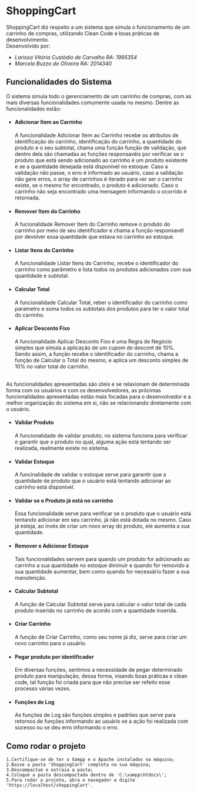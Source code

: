 # ShoppingCart
ShoppingCart diz respeito a um sistema que simula o funcionamento de um carrinho de compras, utilizando Clean Code e boas práticas de desenvolvimento.  
Desenvolvido por:
- *Larissa Vitória Custódio de Carvalho RA: 1995354*
- *Marcela Buzzo de Oliveira RA: 2014340*

## Funcionalidades do Sistema
O sistema simula todo o gerenciamento de um carrinho de compras, com as mais diversas funcionalidades comumente usada no mesmo. Dentre as funcionalidades estão:<br>
- #### Adicionar Item ao Carrinho 
  A funcionalidade Adicionar Item ao Carrinho recebe os atributos de identificação do carrinho, identificação do carrinho, a quantidade do produto e o seu subtotal,
  chama uma função função de validação, que dentro dela são chamadas as funções responsavéis por verificar se o produto que está sendo adicionado ao carrinho é um produto
  existente e se a quantidade desejada está disponível no estoque. Caso a validação não passe, o erro é informado ao usuário, caso  a validação não gere erros, o array de carrinhos
  é iterado para ver ser o carrinho existe, se o mesmo for encontrado, o produto é adicionado. Caso o carrinho não seja encontrado uma mensagem informando o ocorrido é retornada.<br>
- #### Remover Item do Carrinho 
  A fucionalidade Remover Item do Carrinho remove o produto do carrinho por meio de seu identificador e chama a função responsavél por devolver essa quantidade que estava no carrinho 
  ao estoque.
- #### Listar Itens do Carrinho
  A funcionalidade Listar Itens do Carrinho, recebe o identificador do carrinho como parâmetro e lista todos os produtos adicionados com sua quantidade e subtotal.

- #### Calcular Total
  A funcionalidade Calcular Total, reber o identificador do carrinho como parametro e soma todos os subtotais dos produtos para ter o valor total do carrinho.
- #### Aplicar Desconto Fixo 
  A funcionalidade Aplicar Desconto Fixo é uma Regra de Negócio simples que simula a aplicação de um cupom de descont de 10%. Sendo assim, a função recebe o identificador do carrinho, chama a função
  de Calcular o Total do mesmo, e aplica um desconto simples de 10% no valor total do carrinho.
<br>
As funcionalidades apresentadas são úteis e se relaxionam de determinada forma com os usuários e com os desenvolvedores, 
as prócimas funcionalidades apresentadas estão mais focadas para o desenvolvedor e a melhor organização do sistema em si, não se relacionando diretamente com o usuário.

- #### Validar Produto
  A funcionalidade de validar produto, no sistema funciona para verificar e garantir que o produto no qual, alguma ação está tentando ser realizada, realmente existe no sistema.
- #### Validar Estoque
  A funcinalidade de validar o estoque serve para garantir que a quantidade de produto que o usuário está tentando adicionar ao carrinho está disponível. 
- #### Validar se o Produto já está no carrinho
  Essa funcionalidade serve para verificar se o produto que o usuário está tentando adicionar em seu carrinho, já não está dotada no mesmo. Caso já esteja, ao invés de criar um novo array do produto, 
  ele aumenta a sua quantidade.
- #### Remover e Adicionar Estoque
  Tais funcionalidades servem para quando um produto for adicionado ao carrinho a sua quantidade no estoque diminuir e quando for removido a sua quantidade aumentar, bem como quando for necessário fazer a
  sua manutenção.
- #### Calcular Subtotal
  A função de Calcular Subtotal serve para calcular o valor total de cada produto inserido no carrinho de acordo com a quantidade inserida.
- #### Criar Carrinho
  A função de Criar Carrinho, como seu nome já diz, serve para criar um novo carrinho para o usuário.   

- #### Pegar produto por identificador
  Em diversas funções, sentimos a necessidade de pegar determinado produto para manipulação, dessa forma, visando boas práticas e clean code, tal função foi criada para que não precise 
  ser refeito esse processo várias vezes.
- #### Funções de Log
  As funções de Log são funções simples e padrões que serve para retornos de funções informando ao usuário se a ação foi realizada com sucesso ou se deu erro informando o erro.

## Como rodar o projeto
```
1.Certifique-se de ter o Xampp e o Apache instalados na máquina;
2.Baixe a pasta 'ShoppingCart' completa na sua máquina;
3.Descompactue e extraia a pasta;
4.Coloque a pasta descompactada dentro de 'C:\xampp\htdocs\';
5.Para rodar o projeto, abra o navegador e digite 'https://localhost/shoppingCart'.
```
 

